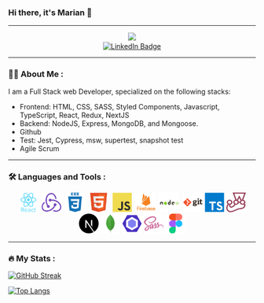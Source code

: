 ### Hi there, it's Marian 👋
---

<div id="header" align="center">
  <img src="https://media0.giphy.com/media/paTz7UZbPfTZFRYnnB/giphy.gif" width="100"/>
</div>
<div id="badges" align="center">
  <a href="https://www.linkedin.com/in/marian-lopez-iglesias/"> <img src="https://img.shields.io/badge/LinkedIn-blue?style=for-the-badge&logo=linkedin&logoColor=white" alt="LinkedIn Badge"/> </a> </div>

---
### :woman_technologist: About Me :
I am a Full Stack web Developer, specialized on the following stacks:
- Frontend: HTML, CSS, SASS, Styled Components, Javascript, TypeScript, React, Redux, NextJS
- Backend: NodeJS, Express, MongoDB, and Mongoose.
- Github
- Test: Jest, Cypress, msw, supertest, snapshot test
- Agile Scrum
---
### :hammer_and_wrench: Languages and Tools :

<div align="center">
  <img src="https://github.com/devicons/devicon/blob/master/icons/react/react-original-wordmark.svg" title="React" alt="React" width="40" height="40"/>&nbsp;
  <img src="https://github.com/devicons/devicon/blob/master/icons/redux/redux-original.svg" title="Redux" alt="Redux " width="40" height="40"/>&nbsp;
  <img src="https://github.com/devicons/devicon/blob/master/icons/css3/css3-plain-wordmark.svg"  title="CSS3" alt="CSS" width="40" height="40"/>&nbsp;
  <img src="https://github.com/devicons/devicon/blob/master/icons/html5/html5-original.svg" title="HTML5" alt="HTML" width="40" height="40"/>&nbsp;
  <img src="https://github.com/devicons/devicon/blob/master/icons/javascript/javascript-original.svg" title="JavaScript" alt="JavaScript" width="40" height="40"/>&nbsp;
  <img src="https://github.com/devicons/devicon/blob/master/icons/firebase/firebase-plain-wordmark.svg" title="Firebase" alt="Firebase" width="40" height="40"/>&nbsp;
  <img src="https://github.com/devicons/devicon/blob/master/icons/nodejs/nodejs-original-wordmark.svg" title="NodeJS" alt="NodeJS" width="40" height="40"/>&nbsp;
  <img src="https://github.com/devicons/devicon/blob/master/icons/git/git-original-wordmark.svg" title="Git" **alt="Git" width="40" height="40"/>
   <img src="https://github.com/devicons/devicon/blob/master/icons/typescript/typescript-original.svg" title="Typescript" **alt="Typescript" width="40" height="40"/>
   <img src="https://github.com/devicons/devicon/blob/master/icons/jest/jest-plain.svg" title="Jest" **alt="Jest" width="40" height="40"/>
   <img src="https://github.com/devicons/devicon/blob/master/icons/nextjs/nextjs-original.svg" title="NextJs" **alt="NextJs" width="40" height="40"/>
   <img src="https://github.com/devicons/devicon/blob/master/icons/mongodb/mongodb-original.svg" title="MongoDB" **alt="MongoDB" width="40" height="40"/>
   <img src="https://github.com/devicons/devicon/blob/master/icons/eslint/eslint-original.svg" title="Eslint" **alt="Eslint" width="40" height="40"/>
   <img src="https://github.com/devicons/devicon/blob/master/icons/sass/sass-original.svg" title="Sass" **alt="Sass" width="40" height="40"/>
   <img src="https://github.com/devicons/devicon/blob/master/icons/figma/figma-original.svg" title="figma" **alt="figma" width="40" height="40"/>
</div>

---

### :fire: My Stats :

[![GitHub Streak](http://github-readme-streak-stats.herokuapp.com?user=marianlopig&theme=vue-dark&hide_border=true)](https://git.io/streak-stats)

[![Top Langs](https://github-readme-stats.vercel.app/api/top-langs/?username=marianlopig&layout=compact&theme=vue-dark)](https://github.com/anuraghazra/github-readme-stats)

